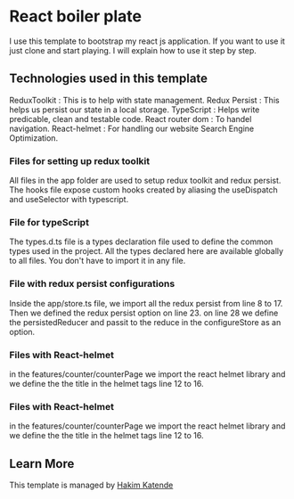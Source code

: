 # React boiler plate

I use this template to bootstrap my react js application. If you want to use it just clone and start playing. I will explain how to use it step by step.

## Technologies used in this template

ReduxToolkit : This is to help with state management.
Redux Persist : This helps us persist our state in a local storage.
TypeScript : Helps write predicable, clean and testable code.
React router dom : To handel navigation.
React-helmet : For handling our website Search Engine Optimization.

### Files for setting up redux toolkit

All files in the app folder are used to setup redux toolkit and redux persist. The hooks file expose custom hooks created by aliasing the useDispatch and useSelector with typescript.

### File for typeScript

The types.d.ts file is a types declaration file used to define the common types used in the project. All the types declared here are available globally to all files. You don't have to import it in any file.

### File with redux persist configurations

Inside the app/store.ts file, we import all the redux persist from line 8 to 17. Then we defined the redux persist option on line 23. on line 28 we define the persistedReducer and passit to the reduce in the configureStore as an option.

### Files with React-helmet

in the features/counter/counterPage we import the react helmet library and we define the the title in the helmet tags line 12 to 16.

### Files with React-helmet

in the features/counter/counterPage we import the react helmet library and we define the the title in the helmet tags line 12 to 16.

## Learn More

This template is managed by [Hakim Katende](https://ghkatende.com)
